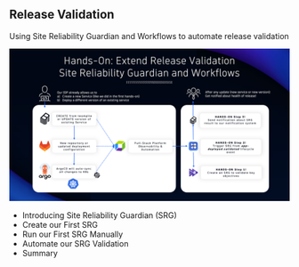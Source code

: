 ## Release Validation

Using Site Reliability Guardian and Workflows to automate release validation

![Release Validation](../../assets/images/04_00_extend_release_validation.png)

* Introducing Site Reliability Guardian (SRG)
* Create our First SRG
* Run our First SRG Manually
* Automate our SRG Validation
* Summary